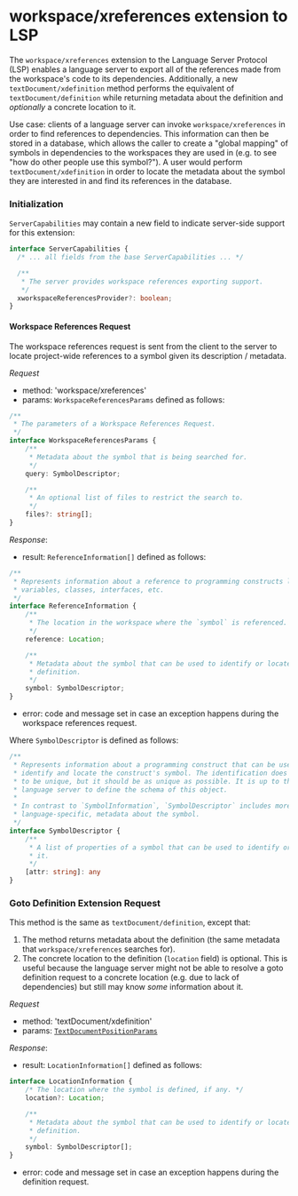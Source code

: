 # workspace/xreferences extension to LSP

The `workspace/xreferences` extension to the Language Server Protocol (LSP) enables a language server to export all of the references made from the workspace's code to its dependencies. Additionally, a new `textDocument/xdefinition` method performs the equivalent of `textDocument/definition` while returning metadata about the definition and _optionally_ a concrete location to it.

Use case: clients of a language server can invoke `workspace/xreferences` in order to find references to dependencies. This information can then be stored in a database, which allows the caller to create a "global mapping" of symbols in dependencies to the workspaces they are used in (e.g. to see "how do other people use this symbol?"). A user would perform `textDocument/xdefinition` in order to locate the metadata about the symbol they are interested in and find its references in the database.

### Initialization

`ServerCapabilities` may contain a new field to indicate server-side support for this extension:

```typescript
interface ServerCapabilities {
  /* ... all fields from the base ServerCapabilities ... */

  /**
   * The server provides workspace references exporting support.
   */
  xworkspaceReferencesProvider?: boolean;
}
```

#### Workspace References Request

The workspace references request is sent from the client to the server to locate project-wide references to a symbol given its description / metadata.

_Request_
* method: 'workspace/xreferences'
* params: `WorkspaceReferencesParams` defined as follows:
```typescript
/**
 * The parameters of a Workspace References Request.
 */
interface WorkspaceReferencesParams {
    /**
     * Metadata about the symbol that is being searched for.
     */
    query: SymbolDescriptor;

    /**
     * An optional list of files to restrict the search to.
     */
    files?: string[];
}
```

_Response_:
* result: `ReferenceInformation[]` defined as follows:
```typescript
/**
 * Represents information about a reference to programming constructs like
 * variables, classes, interfaces, etc.
 */
interface ReferenceInformation {
    /**
     * The location in the workspace where the `symbol` is referenced.
     */
    reference: Location;

    /**
     * Metadata about the symbol that can be used to identify or locate its
     * definition.
     */
    symbol: SymbolDescriptor;
}
```
* error: code and message set in case an exception happens during the workspace references request.

Where `SymbolDescriptor` is defined as follows:

```typescript
/**
 * Represents information about a programming construct that can be used to
 * identify and locate the construct's symbol. The identification does not have
 * to be unique, but it should be as unique as possible. It is up to the
 * language server to define the schema of this object.
 *
 * In contrast to `SymbolInformation`, `SymbolDescriptor` includes more concrete,
 * language-specific, metadata about the symbol.
 */
interface SymbolDescriptor {
    /**
     * A list of properties of a symbol that can be used to identify or locate
     * it.
     */
    [attr: string]: any
}
```

### Goto Definition Extension Request

This method is the same as `textDocument/definition`, except that:

1. The method returns metadata about the definition (the same metadata that `workspace/xreferences` searches for).
2. The concrete location to the definition (`location` field) is optional. This is useful because the language server might not be able to resolve a goto definition request to a concrete location (e.g. due to lack of dependencies) but still may know _some_ information about it.

_Request_
* method: 'textDocument/xdefinition'
* params: [`TextDocumentPositionParams`](#textdocumentpositionparams)

_Response_:
* result: `LocationInformation[]` defined as follows:
```typescript
interface LocationInformation {
    /* The location where the symbol is defined, if any. */
    location?: Location;

    /**
     * Metadata about the symbol that can be used to identify or locate its
     * definition.
     */
    symbol: SymbolDescriptor[];
}
```
* error: code and message set in case an exception happens during the definition request.
